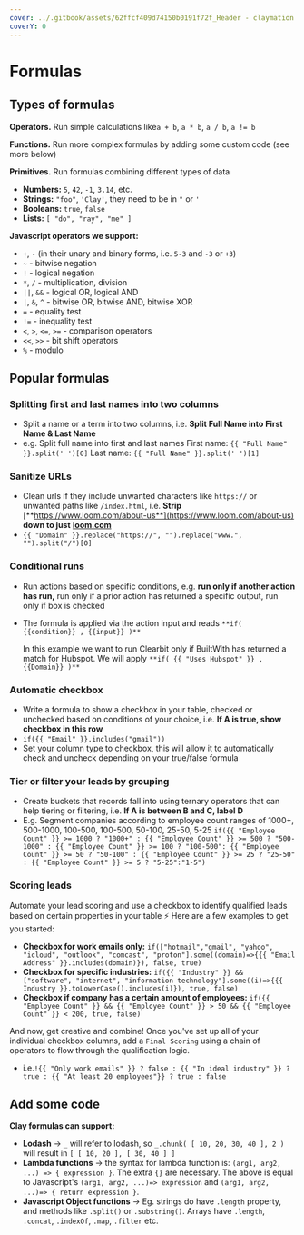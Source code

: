 ```yaml
---
cover: ../.gitbook/assets/62ffcf409d74150b0191f72f_Header - claymation black (2).png
coverY: 0
---
```


# Formulas

## Types of formulas

**Operators.** Run simple calculations like`a + b`, `a * b`, `a / b`, `a != b`

**Functions.** Run more complex formulas by adding some custom code (see more below)

**Primitives.** Run formulas combining different types of data

* **Numbers:** `5`, `42`, `-1`, `3.14`, etc.
* **Strings:** `"foo"`, `'Clay'`, they need to be in `"` or `'`
* **Booleans:** `true`, `false`
* **Lists:** `[ "do", "ray", "me" ]`

**Javascript operators we support:**&#x20;

* `+`, `-` (in their unary and binary forms, i.e. `5-3` and `-3` or `+3`)
* `~` - bitwise negation
* `!` - logical negation
* `*`, `/` - multiplication, division
* `||`, `&&` - logical OR, logical AND
* `|`, `&`, `^` - bitwise OR, bitwise AND, bitwise XOR
* `=` - equality test
* `!=` - inequality test
* `<`, `>`, `<=`, `>=` - comparison operators
* `<<`, `>>` - bit shift operators
* `%` - modulo

## Popular formulas

### **Splitting first and last names into two columns**

* Split a name or a term into two columns, i.e. **Split Full Name into First Name & Last Name**
* e.g. Split full name into first and last names First name: `{{ "Full Name" }}.split(' ')[0]` Last name: `{{ "Full Name" }}.split(' ')[1]`

### **Sanitize URLs**

* Clean urls if they include unwanted characters like `https://` or unwanted paths like `/index.html`, i.e. **Strip** [**https://www.loom.com/about-us**](https://www.loom.com/about-us) **down to just** [**loom.com**](http://loom.com)
* `{{ "Domain" }}.replace("https://", "").replace("www.", "").split("/")[0]`

### Conditional runs

* Run actions based on specific conditions, e.g. **run only if another action has run,** run only if a prior action has returned a specific output, run only if box is checked
*   The formula is applied via the action input and reads `**if( {{condition}} , {{input}} )**`

    In this example we want to run Clearbit only if BuiltWith has returned a match for Hubspot. We will apply `**if( {{ "Uses Hubspot" }} , {{Domain}} )**`

### **Automatic checkbox**

* Write a formula to show a checkbox in your table, checked or unchecked based on conditions of your choice, i.e. **If A is true, show checkbox in this row**
* `if({{ "Email" }}.includes("gmail"))`
* Set your column type to checkbox, this will allow it to automatically check and uncheck depending on your true/false formula

### **Tier or filter your leads by grouping**

* Create buckets that records fall into using ternary operators that can help tiering or filtering, i.e. **If A is between B and C, label D**
* E.g. Segment companies according to employee count ranges of 1000+, 500-1000, 100-500, 100-500, 50-100, 25-50, 5-25 `if({{ "Employee Count" }} >= 1000 ? "1000+" : {{ "Employee Count" }} >= 500 ? "500-1000" : {{ "Employee Count" }} >= 100 ? "100-500": {{ "Employee Count" }} >= 50 ? "50-100" : {{ "Employee Count" }} >= 25 ? "25-50" : {{ "Employee Count" }} >= 5 ? "5-25":"1-5")`

### Scoring leads

Automate your lead scoring and use a checkbox to identify qualified leads based on certain properties in your table ⚡️ Here are a few examples to get you started:

* **Checkbox for work emails only:** `if(["hotmail","gmail", "yahoo", "icloud", "outlook", "comcast", "proton"].some((domain)=>{{{ "Email Address" }}.includes(domain)}), false, true)`
* **Checkbox for specific industries:** `if({{ "Industry" }} && ["software", "internet", "information technology"].some((i)=>{{{ Industry }}.toLowerCase().includes(i)}), true, false)`
* **Checkbox if company has a certain amount of employees:** `if({{ "Employee Count" }} && {{ "Employee Count" }} > 50 && {{ "Employee Count" }} < 200, true, false)`

And now, get creative and combine! Once you've set up all of your individual checkbox columns, add a `Final Scoring` using a chain of operators to flow through the qualification logic.

* i.e.`!{{ "Only work emails" }} ? false : {{ "In ideal industry" }} ? true : {{ "At least 20 employees"}} ? true : false`

## Add some code

**Clay formulas can support:**

* **Lodash** → `_` will refer to lodash, so `_.chunk( [ 10, 20, 30, 40 ], 2 )` will result in `[ [ 10, 20 ], [ 30, 40 ] ]`
* **Lambda functions** → the syntax for lambda function is: `(arg1, arg2, ...) => { expression }`. The extra `{}` are necessary. The above is equal to Javascript's `(arg1, arg2, ...)=> expression` and `(arg1, arg2, ...)=> { return expression }`.
* **Javascript Object functions** → Eg. strings do have `.length` property, and methods like `.split()` or `.substring()`. Arrays have `.length`, `.concat`, `.indexOf`, `.map`, `.filter` etc.
